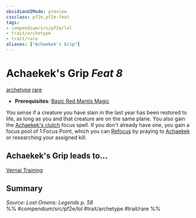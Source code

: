 ```yaml
---
obsidianUIMode: preview
cssclass: pf2e,pf2e-feat
tags:
- compendium/src/pf2e/lol
- trait/archetype
- trait/rare
aliases: ["Achaekek's Grip"]
---
```

# Achaekek's Grip  *Feat 8*  
[archetype](../../rules/traits/archetype.md)  [rare](../../rules/traits/rare.md)  

- **Prerequisites**: [Basic Red Mantis Magic](basic-red-mantis-magic-lowg.md)

You sense if a creature you have slain in the last year has been restored to life, as long as you and that creature are on the same plane. You also gain the [Achaekek's clutch](../spells/achaekeks-clutch-lol.md) focus spell. If you don't already have one, you gain a focus pool of 1 Focus Point, which you can [Refocus](../../rules/actions/refocus.md) by praying to [Achaekek](../setting/deities/achaekek-logm.md) or researching your assigned kill.

## Achaekek's Grip leads to...

[Vernai Training](vernai-training-lol.md)

## Summary

*Source: Lost Omens: Legends p. 58*  
%% #compendium/src/pf2e/lol #trait/archetype #trait/rare %%